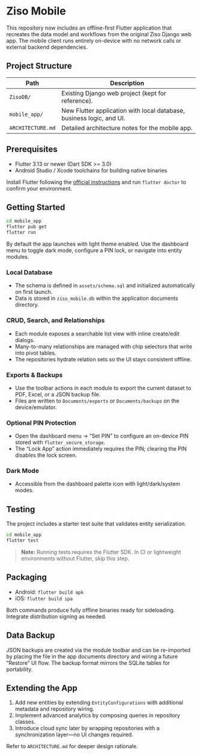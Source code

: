 # Ziso Mobile

This repository now includes an offline-first Flutter application that recreates the data model and workflows from the original Ziso Django web app. The mobile client runs entirely on-device with no network calls or external backend dependencies.

## Project Structure

| Path | Description |
| ---- | ----------- |
| `ZisoDB/` | Existing Django web project (kept for reference). |
| `mobile_app/` | New Flutter application with local database, business logic, and UI. |
| `ARCHITECTURE.md` | Detailed architecture notes for the mobile app. |

## Prerequisites

* Flutter 3.13 or newer (Dart SDK >= 3.0)
* Android Studio / Xcode toolchains for building native binaries

Install Flutter following the [official instructions](https://docs.flutter.dev/get-started/install) and run `flutter doctor` to confirm your environment.

## Getting Started

```bash
cd mobile_app
flutter pub get
flutter run
```

By default the app launches with light theme enabled. Use the dashboard menu to toggle dark mode, configure a PIN lock, or navigate into entity modules.

### Local Database

* The schema is defined in `assets/schema.sql` and initialized automatically on first launch.
* Data is stored in `ziso_mobile.db` within the application documents directory.

### CRUD, Search, and Relationships

* Each module exposes a searchable list view with inline create/edit dialogs.
* Many-to-many relationships are managed with chip selectors that write into pivot tables.
* The repositories hydrate relation sets so the UI stays consistent offline.

### Exports & Backups

* Use the toolbar actions in each module to export the current dataset to PDF, Excel, or a JSON backup file.
* Files are written to `Documents/exports` or `Documents/backups` on the device/emulator.

### Optional PIN Protection

* Open the dashboard menu → “Set PIN” to configure an on-device PIN stored with `flutter_secure_storage`.
* The “Lock App” action immediately requires the PIN; clearing the PIN disables the lock screen.

### Dark Mode

* Accessible from the dashboard palette icon with light/dark/system modes.

## Testing

The project includes a starter test suite that validates entity serialization.

```bash
cd mobile_app
flutter test
```

> **Note:** Running tests requires the Flutter SDK. In CI or lightweight environments without Flutter, skip this step.

## Packaging

* Android: `flutter build apk`
* iOS: `flutter build ipa`

Both commands produce fully offline binaries ready for sideloading. Integrate distribution signing as needed.

## Data Backup

JSON backups are created via the module toolbar and can be re-imported by placing the file in the app documents directory and wiring a future “Restore” UI flow. The backup format mirrors the SQLite tables for portability.

## Extending the App

1. Add new entities by extending `EntityConfigurations` with additional metadata and repository wiring.
2. Implement advanced analytics by composing queries in repository classes.
3. Introduce cloud sync later by wrapping repositories with a synchronization layer—no UI changes required.

Refer to `ARCHITECTURE.md` for deeper design rationale.
